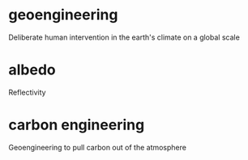 # geoengineering
Deliberate human intervention in the earth's climate on a global scale

# albedo
Reflectivity

# carbon engineering
Geoengineering to pull carbon out of the atmosphere
